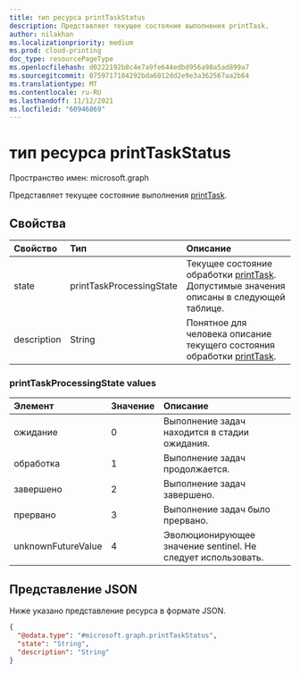 ```yaml
---
title: тип ресурса printTaskStatus
description: Представляет текущее состояние выполнения printTask.
author: nilakhan
ms.localizationpriority: medium
ms.prod: cloud-printing
doc_type: resourcePageType
ms.openlocfilehash: d0222192b8c4e7a9fe644edbd956a98a5ad899a7
ms.sourcegitcommit: 0759717104292bda6012dd2e9e3a362567aa2b64
ms.translationtype: MT
ms.contentlocale: ru-RU
ms.lasthandoff: 11/12/2021
ms.locfileid: "60946869"
---
```

# <a name="printtaskstatus-resource-type"></a>тип ресурса printTaskStatus

Пространство имен: microsoft.graph

Представляет текущее состояние выполнения [printTask](printtask.md). 

## <a name="properties"></a>Свойства
|Свойство|Тип|Описание|
|:---|:---|:---|
|state|printTaskProcessingState|Текущее состояние обработки [printTask](printtask.md). Допустимые значения описаны в следующей таблице.|
|description|String|Понятное для человека описание текущего состояния обработки [printTask](printtask.md).|

### <a name="printtaskprocessingstate-values"></a>printTaskProcessingState values

|Элемент|Значение|Описание|
|:---|:---|:---|
|ожидание|0|Выполнение задач находится в стадии ожидания.|
|обработка|1|Выполнение задач продолжается.|
|завершено|2|Выполнение задач завершено.|
|прервано|3|Выполнение задач было прервано.|
|unknownFutureValue|4|Эволюционирующее значение sentinel. Не следует использовать.|

## <a name="json-representation"></a>Представление JSON
Ниже указано представление ресурса в формате JSON.
<!-- {
  "blockType": "resource",
  "@odata.type": "microsoft.graph.printTaskStatus"
}
-->
``` json
{
  "@odata.type": "#microsoft.graph.printTaskStatus",
  "state": "String",
  "description": "String"
}
```

